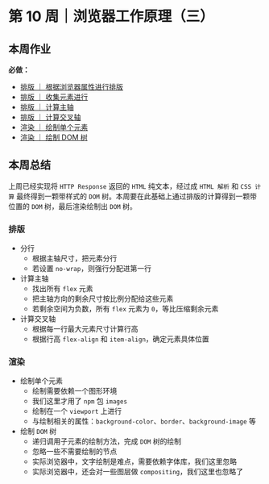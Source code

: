 # 第 10 周｜浏览器工作原理（三）

## 本周作业

**必做：**

- [排版 ｜ 根据浏览器属性进行排版](./homework/toy-browser/layout/1.js)
- [排版 ｜ 收集元素进行](./homework/toy-browser/layout/2.js)
- [排版 ｜ 计算主轴](./homework/toy-browser/layout/3.js)
- [排版 ｜ 计算交叉轴](./homework/toy-browser/layout/4.js)
- [渲染 ｜ 绘制单个元素](./homework/toy-browser/render/1.js)
- [渲染 ｜ 绘制 DOM 树](./homework/toy-browser/render/2.js)

## 本周总结

上周已经实现将 `HTTP Response` 返回的 `HTML` 纯文本，经过成 `HTML 解析` 和 `CSS 计算` 最终得到一颗带样式的 `DOM` 树。本周要在此基础上通过排版的计算得到一颗带位置的 `DOM` 树，最后渲染绘制出 `DOM` 树。

### 排版

- 分行
  - 根据主轴尺寸，把元素分行
  - 若设置 `no-wrap`，则强行分配进第一行
- 计算主轴
  - 找出所有 `flex` 元素
  - 把主轴方向的剩余尺寸按比例分配给这些元素
  - 若剩余空间为负数，所有 `flex` 元素为 `0`，等比压缩剩余元素
- 计算交叉轴
  - 根据每一行最大元素尺寸计算行高
  - 根据行高 `flex-align` 和 `item-align`，确定元素具体位置

### 渲染

- 绘制单个元素
  - 绘制需要依赖一个图形环境
  - 我们这里才用了 `npm` 包 `images`
  - 绘制在一个 `viewport` 上进行
  - 与绘制相关的属性：`background-color`、`border`、`background-image` 等
- 绘制 `DOM` 树
  - 递归调用子元素的绘制方法，完成 `DOM` 树的绘制
  - 忽略一些不需要绘制的节点
  - 实际浏览器中，文字绘制是难点，需要依赖字体库，我们这里忽略
  - 实际浏览器中，还会对一些图层做 `compositing`，我们这里也忽略了
